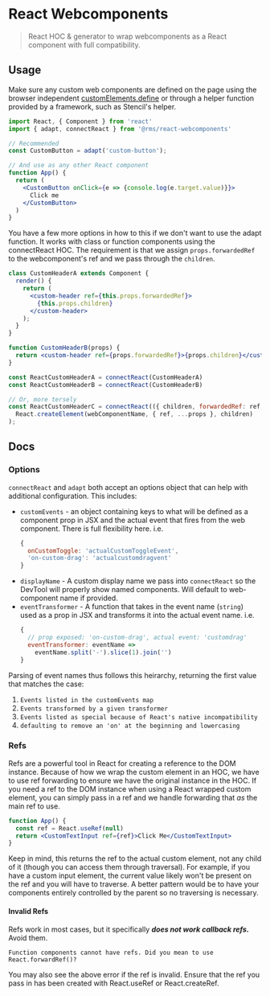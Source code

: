 # React Webcomponents

> React HOC & generator to wrap webcomponents as a React component with full compatibility.

## Usage
Make sure any custom web components are defined on the page using the browser independent
[customElements.define](https://developer.mozilla.org/en-US/docs/Web/API/CustomElementRegistry/define)
or through a helper function provided by a framework, such as Stencil's helper.

```jsx
import React, { Component } from 'react'
import { adapt, connectReact } from '@rms/react-webcomponents'

// Recommended
const CustomButton = adapt('custom-button');

// And use as any other React component
function App() {
  return (
    <CustomButton onClick={e => {console.log(e.target.value)}}>
      Click me
    </CustomButton>
  )
}
```

You have a few more options in how to this if we don't want to use the adapt function. It works with
class or function components using the connectReact HOC. The requirement is that we assign
`props.forwardedRef` to the webcomponent's ref and we pass through the `children`.

```jsx
class CustomHeaderA extends Component {
  render() {
    return (
      <custom-header ref={this.props.forwardedRef}>
        {this.props.children}
      </custom-header>
    );
  }
}

function CustomHeaderB(props) {
  return <custom-header ref={props.forwardedRef}>{props.children}</custom-header>
}

const ReactCustomHeaderA = connectReact(CustomHeaderA)
const ReactCustomHeaderB = connectReact(CustomHeaderB)

// Or, more tersely
const ReactCustomHeaderC = connectReact(({ children, forwardedRef: ref, ...props }) =>
  React.createElement(webComponentName, { ref, ...props }, children)
);
```

## Docs

### Options
`connectReact` and `adapt` both accept an options object that can help with additional configuration.
This includes:
  - `customEvents` - an object containing keys to what will be defined as a component
    prop in JSX and the actual event that fires from the web component. There is full
    flexibility here. i.e.
    ```js
    {
      onCustomToggle: 'actualCustomToggleEvent',
      'on-custom-drag': 'actualcustomdragvent'
    }
    ```
  - `displayName` - A custom display name we pass into `connectReact` so the DevTool
    will properly show named components. Will default to web-component name if provided.
  - `eventTransformer` - A function that takes in the event name (`string`) used as a prop in JSX
    and transforms it into the actual event name. i.e.
    ```js
    {
      // prop exposed: 'on-custom-drag', actual event: 'customdrag'
      eventTransformer: eventName =>
        eventName.split('-').slice(1).join('')
    }
    ```

Parsing of event names thus follows this heirarchy, returning the first value that matches the case:
  1. `Events listed in the customEvents map` 
  1. `Events transformed by a given transformer`
  1. `Events listed as special because of React's native incompatibility`
  1. `defaulting to remove an 'on' at the beginning and lowercasing`

### Refs
Refs are a powerful tool in React for creating a reference to the DOM instance. Because of how we wrap
the custom element in an HOC, we have to use ref forwarding to ensure we have the original instance in
the HOC. If you need a ref to the DOM instance when using a React wrapped custom element, you can simply
pass in a ref and we handle forwarding that _as_ the main ref to use.

```jsx
function App() {
  const ref = React.useRef(null)
  return <CustomTextInput ref={ref}>Click Me</CustomTextInput>
}
```

Keep in mind, this returns the ref to the actual custom element, not any child of it (though you can
access them through traversal). For example, if you have a custom input element, the current value
likely won't be present on the ref and you will have to traverse. A better pattern would be to have your
components entirely controlled by the parent so no traversing is necessary.


#### Invalid Refs
Refs work in most cases, but it specifically **_does not work callback refs._** Avoid them.

```
Function components cannot have refs. Did you mean to use React.forwardRef()?
```

You may also see the above error if the ref is invalid. Ensure that the ref you pass in has been created with
React.useRef or React.createRef.
